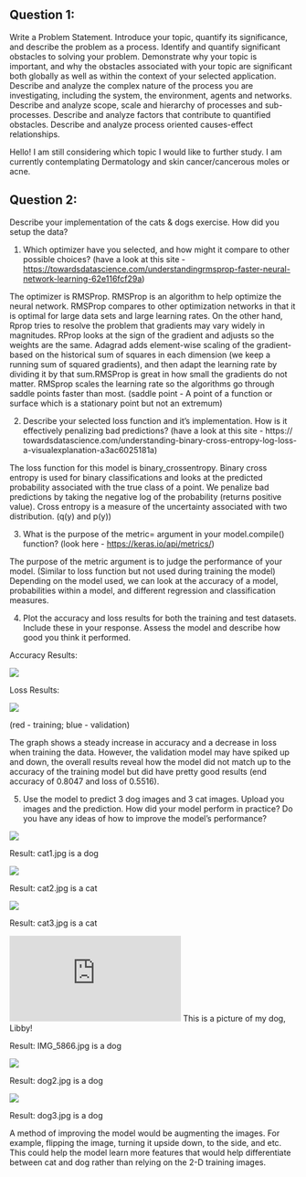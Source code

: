 ## Question 1:
Write a Problem Statement. Introduce your topic, quantify its significance, and describe
the problem as a process. Identify and quantify significant obstacles to solving your
problem. Demonstrate why your topic is important, and why the obstacles associated
with your topic are significant both globally as well as within the context of your
selected application. Describe and analyze the complex nature of the process you are
investigating, including the system, the environment, agents and networks. Describe
and analyze scope, scale and hierarchy of processes and sub-processes. Describe and
analyze factors that contribute to quantified obstacles. Describe and analyze process
oriented causes-effect relationships.

Hello! I am still considering which topic I would like to further study. I am currently contemplating Dermatology and skin cancer/cancerous moles or acne.

## Question 2:
Describe your implementation of the cats & dogs exercise. How did you setup the data?
1. Which optimizer have you selected, and how might it compare to other possible
choices? (have a look at this site - https://towardsdatascience.com/understandingrmsprop-faster-neural-network-learning-62e116fcf29a)

The optimizer is RMSProp. RMSProp is an algorithm to help optimize the neural network. RMSProp compares to other optimization networks in that it is optimal for large data sets and large learning rates. On the other hand, Rprop tries to resolve the problem that gradients may vary widely in magnitudes. RProp looks at the sign of the gradient and adjusts so the weights are the same. Adagrad adds element-wise scaling of the gradient-based on the historical sum of squares in each dimension (we keep a running sum of squared gradients), and then adapt the learning rate by dividing it by that sum.RMSProp is great in how small the gradients do not matter. RMSprop scales the learning rate so the algorithms go through saddle points faster than most. (saddle point - A point of a function or surface which is a stationary point but not an extremum) 

2. Describe your selected loss function and it’s implementation. How is it effectively
penalizing bad predictions? (have a look at this site - https://
towardsdatascience.com/understanding-binary-cross-entropy-log-loss-a-visualexplanation-a3ac6025181a)

The loss function for this model is binary_crossentropy. Binary cross entropy is used for binary classifications and looks at the predicted probability associated with the true class of a point. We penalize bad predictions by taking the negative log of the probability (returns positive value). Cross entropy is a measure of the uncertainty associated with two distribution. (q(y) and p(y))

3. What is the purpose of the metric= argument in your model.compile() function? (look
here - https://keras.io/api/metrics/)

The purpose of the metric argument is to judge the performance of your model. (Similar to loss function but not used during training the model) Depending on the model used, we can look at the accuracy of a model, probabilities within a model, and different regression and classification measures.  

4. Plot the accuracy and loss results for both the training and test datasets. Include
these in your response. Assess the model and describe how good you think it
performed.

Accuracy Results:

![](https://user-images.githubusercontent.com/67920289/88448761-fd22c600-ce0e-11ea-9e09-6fb23236a46a.png)

Loss Results: 

![](https://user-images.githubusercontent.com/67920289/88448775-19266780-ce0f-11ea-8f76-e77718fd1c5f.png)

(red - training; blue - validation)

The graph shows a steady increase in accuracy and a decrease in loss when training the data. However, the validation model may have spiked up and down, the overall results reveal how the model did not match up to the accuracy of the training model but did have pretty good results (end accuracy of 0.8047 and loss of 0.5516). 

5. Use the model to predict 3 dog images and 3 cat images. Upload you images and
the prediction. How did your model perform in practice? Do you have any ideas of
how to improve the model’s performance?

![](https://user-images.githubusercontent.com/67920289/88448884-3445a700-ce10-11ea-804c-2ff9f726717d.jpg)

Result: cat1.jpg is a dog

![](https://user-images.githubusercontent.com/67920289/88448893-56d7c000-ce10-11ea-9534-6f690aef56c5.jpg)

Result: cat2.jpg is a cat

![](https://user-images.githubusercontent.com/67920289/88448899-6e16ad80-ce10-11ea-90f6-f387bdf6327d.jpg)

Result: cat3.jpg is a cat

![](https://github.com/Youjin14/DATA-310-Applied-Machine-Learning/files/4974907/IMG_5866.pdf)
This is a picture of my dog, Libby!

Result: IMG_5866.jpg is a dog

![](https://user-images.githubusercontent.com/67920289/88449006-702d3c00-ce11-11ea-9f61-b23bc7b23928.jpg) 

Result: dog2.jpg is a dog

![](https://user-images.githubusercontent.com/67920289/88449072-fd709080-ce11-11ea-8a87-d2240dabd6c9.jpg)

Result: dog3.jpg is a dog

A method of improving the model would be augmenting the images. For example, flipping the image, turning it upside down, to the side, and etc. This could help the model learn more features that would help differentiate between cat and dog rather than relying on the 2-D training images. 





